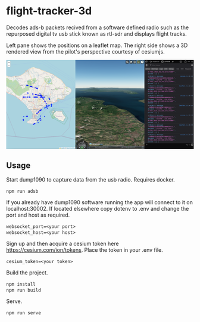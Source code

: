 # flight-tracker-3d

Decodes ads-b packets recived from a software defined radio such as the repurposed digital tv usb stick known as rtl-sdr and displays flight tracks.

Left pane shows the positions on a leaflet map. The right side shows a 3D rendered view from the pilot's perspective courtesy of cesiumjs.

![screenshot](./screenshot.png)

## Usage

Start dump1090 to capture data from the usb radio. Requires docker.

```shell
npm run adsb
```

If you already have dump1090 software running the app will connect to it on localhost:30002. If located elsewhere copy dotenv to .env and change the port and host as required.

```shell
websocket_port=<your port>
websocket_host=<your host>
```

Sign up and then acquire a cesium token here https://cesium.com/ion/tokens. Place the token in your .env file.

```shell
cesium_token=<your token>
```

Build the project.

```shell
npm install
npm run build
```

Serve.

```shell
npm run serve
```

